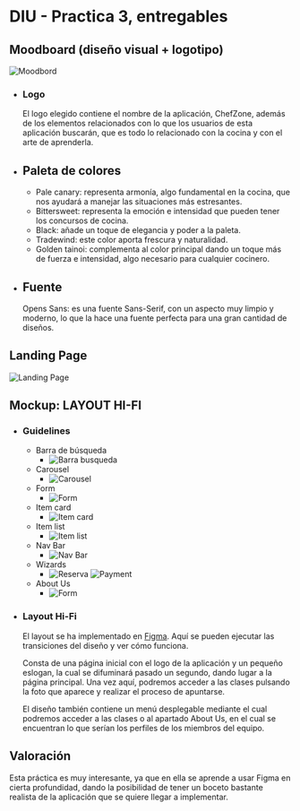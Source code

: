 # DIU - Practica 3, entregables

## Moodboard (diseño visual + logotipo) 
![Moodbord](Moodboard.png)
- ### Logo
  El logo elegido contiene el nombre de la aplicación, ChefZone, además de los elementos relacionados con lo que los usuarios de esta aplicación buscarán, que es todo lo relacionado con la cocina y con el arte de aprenderla.

- ## Paleta de colores
  -	Pale canary: representa armonía, algo fundamental en la cocina, que nos ayudará a manejar las situaciones más estresantes.
  -	Bittersweet: representa la emoción e intensidad que pueden tener los concursos de cocina.
  -	Black: añade un toque de elegancia y poder a la paleta.
  -	Tradewind: este color aporta frescura y naturalidad.
  -	Golden tainoi: complementa al color principal dando un toque más de fuerza e intensidad, algo necesario para cualquier cocinero.
- ## Fuente
  Opens Sans: es una fuente Sans-Serif, con un aspecto muy limpio y moderno, lo que la hace una fuente perfecta para una gran cantidad de diseños.



## Landing Page
![Landing Page](LandingPage.png)


## Mockup: LAYOUT HI-FI
- ### Guidelines
  - Barra de búsqueda
    - ![Barra busqueda](Guidelines/BarraBusqueda.png)
  - Carousel
    - ![Carousel](Guidelines/Carousel.png)
  - Form
    - ![Form](Guidelines/Form.png)
  - Item card
    - ![Item card](Guidelines/ItemCard.png)
  - Item list
    - ![Item list](Guidelines/ItemList.png)
  - Nav Bar
    - ![Nav Bar](Guidelines/NavBar.png)
  - Wizards
    - ![Reserva](Guidelines/Reserva.png)    ![Payment](Guidelines/Payment.png)
  - About Us
    - ![Form](Guidelines/AboutUs.png)

      
- ### Layout Hi-Fi
  El layout se ha implementado en <a href="https://www.figma.com/design/c8AbgRcvawjuxy6fYGhcvU/LayoutP3?node-id=0-1&t=lPhWeKOIqr4AkmLu-0">Figma</a>. Aquí se pueden ejecutar las transiciones del diseño y ver cómo funciona.

  Consta de una página inicial con el logo de la aplicación y un pequeño eslogan, la cual se difuminará pasado un segundo, dando lugar a la página principal. Una vez aquí, podremos acceder a las clases pulsando la foto que aparece y realizar el proceso de apuntarse.  
  
  El diseño también contiene un menú desplegable mediante el cual podremos acceder a las clases o al apartado About Us, en el cual se encuentran lo que serían los perfiles de los miembros del equipo.

## Valoración

Esta práctica es muy interesante, ya que en ella se aprende a usar Figma en cierta profundidad, dando la posibilidad de tener un boceto bastante realista de la aplicación que se quiere llegar a implementar.
 
